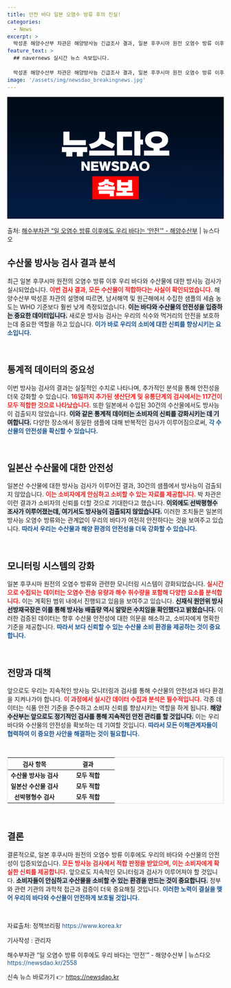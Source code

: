 ```yaml
---
title: 안전 바다 일본 오염수 방류 후의 진실!
categories:
  - News
excerpt: >
  박성훈 해양수산부 차관은 해양방사능 긴급조사 결과, 일본 후쿠시마 원전 오염수 방류 이후에도 우리 바다는 안…
feature_text: >
  ## navernews 실시간 뉴스 속보입니다.

  박성훈 해양수산부 차관은 해양방사능 긴급조사 결과, 일본 후쿠시마 원전 오염수 방류 이후에도 우리 바다는 안…
image: '/assets/img/newsdao_breakingnews.jpg'
---
```


![뉴스다오 속보](/assets/img/newsdao_breakingnews.jpg)

<p>출처: <a href="https://newsdao.kr/2558" rel="dofollow">해수부차관 “일 오염수 방류 이후에도 우리 바다는 ‘안전’” - 해양수산부</a> | 뉴스다오</p>

<h2 data-ke-size="size26">수산물 방사능 검사 결과 분석</h2>

<p data-ke-size="size16">최근 일본 후쿠시마 원전의 오염수 방류 이후 우리 바다와 수산물에 대한 방사능 검사가 실시되었습니다. <b><span style="color: #ee2323;">이번 검사 결과, 모든 수산물이 적합하다는 사실이 확인되었습니다.</span></b> 해양수산부 박성훈 차관의 설명에 따르면, 남서해역 및 원근해에서 수집한 샘플의 세슘 농도는 WHO 기준보다 훨씬 낮게 측정되었습니다. <b><span style="background-color: #21538527;">이는 바다와 수산물의 안전성을 입증하는 중요한 데이터입니다.</span></b> 새로운 방사능 검사는 우리의 식수와 먹거리의 안전을 보호하는데 중요한 역할을 하고 있습니다. <b><span style="color: #1a5490;">이가 바로 우리의 소비에 대한 신뢰를 향상시키는 요소입니다.</span></b></p>

<p data-ke-size="size16">&nbsp;</p>

<h2 data-ke-size="size26">통계적 데이터의 중요성</h2>

<p data-ke-size="size16">이번 방사능 검사의 결과는 실질적인 수치로 나타나며, 추가적인 분석을 통해 안전성을 더욱 강화할 수 있습니다. <b><span style="color: #ee2323;">16일까지 추가된 생산단계 및 유통단계의 검사에서는 117건이 모두 적합한 것으로 나타났습니다.</span></b> 또한 일본에서 수입된 30건의 수산물에서도 방사능이 검출되지 않았습니다. <b><span style="background-color: #21538527;">이와 같은 통계적 데이터는 소비자의 신뢰를 강화시키는 데 기여합니다.</span></b> 다양한 장소에서 동일한 샘플에 대해 반복적인 검사가 이루어짐으로써, <b><span style="color: #1a5490;">각 수산물의 안전성을 확신할 수 있습니다.</span></b></p>

<p data-ke-size="size16">&nbsp;</p>

<h2 data-ke-size="size26">일본산 수산물에 대한 안전성</h2>

<p data-ke-size="size16">일본산 수산물에 대한 방사능 검사가 이루어진 결과, 30건의 샘플에서 방사능이 검출되지 않았습니다. <b><span style="color: #ee2323;">이는 소비자에게 안심하고 소비할 수 있는 자료를 제공합니다.</span></b> 박 차관은 이런 결과가 소비자의 신뢰를 더할 것으로 기대한다고 했습니다. <b><span style="background-color: #21538527;">이외에도 선박평형수 조사가 이루어졌는데, 여기서도 방사능이 검출되지 않았습니다.</span></b> 이러한 조치들은 일본의 방사능 오염수 방류와는 관계없이 우리의 바다가 여전히 안전하다는 것을 보여주고 있습니다. <b><span style="color: #1a5490;">따라서 우리는 수산물과 해양 환경의 안전성을 더욱 강화할 수 있습니다.</span></b></p>

<p data-ke-size="size16">&nbsp;</p>

<h2 data-ke-size="size26">모니터링 시스템의 강화</h2>

<p data-ke-size="size16">일본 후쿠시마 원전의 오염수 방류와 관련한 모니터링 시스템이 강화되었습니다. <b><span style="color: #ee2323;">실시간으로 수집되는 데이터는 오염수 전송 유량과 해수 취수량을 포함해 다양한 요소를 분석합니다.</span></b> 이는 계획된 범위 내에서 진행되고 있음을 보여주고 있습니다. <b><span style="background-color: #21538527;">신재식 원안위 방사선방재국장은 이를 통해 방사능 배출량 역시 알맞은 수치임을 확인했다고 밝혔습니다.</span></b> 이러한 검증된 데이터는 향후 수산물 안전성에 대한 의문을 해소하고, 소비자에게 명확한 기준을 제공합니다. <b><span style="color: #1a5490;">따라서 보다 신뢰할 수 있는 수산물 소비 환경을 제공하는 것이 중요합니다.</span></b></p>

<p data-ke-size="size16">&nbsp;</p>

<h2 data-ke-size="size26">전망과 대책</h2>

<p data-ke-size="size16">앞으로도 우리는 지속적인 방사능 모니터링과 검사를 통해 수산물의 안전성과 바다 환경을 지켜나가야 합니다. <b><span style="color: #ee2323;">이 과정에서 실시간 데이터 수집과 분석은 필수적입니다.</span></b> 각종 데이터는 식품 안전 기준을 준수하고 소비자 신뢰를 향상시키는 역할을 하게 됩니다. <b><span style="background-color: #21538527;">해양수산부는 앞으로도 정기적인 검사를 통해 지속적인 안전 관리를 할 것입니다.</span></b> 이는 우리 바다와 수산물의 안전성을 확보하는 데 기여할 것입니다. <b><span style="color: #1a5490;">따라서 모든 이해관계자들이 협력하여 이 중요한 사안을 해결하는 것이 필요합니다.</span></b></p>

<p data-ke-size="size16">&nbsp;</p>

<table style="width: 100%; border: 1px solid #ddd;">
<thead>
<tr>
<th style="width: 50%; text-align: center;">검사 항목</th>
<th style="width: 50%; text-align: center;">결과</th>
</tr>
</thead>
<tbody>
<tr>
<td style="text-align: center; height: 17px;"><b>수산물 방사능 검사</b></td>
<td style="text-align: center; height: 17px;"><b>모두 적합</b></td>
</tr>
<tr>
<td style="text-align: center; height: 17px;"><b>일본산 수산물 검사</b></td>
<td style="text-align: center; height: 17px;"><b>모두 적합</b></td>
</tr>
<tr>
<td style="text-align: center; height: 17px;"><b>선박평형수 검사</b></td>
<td style="text-align: center; height: 17px;"><b>모두 적합</b></td>
</tr>
</tbody>
</table>

<p data-ke-size="size16">&nbsp;</p>

<h2 data-ke-size="size26">결론</h2>

<p data-ke-size="size16">결론적으로, 일본 후쿠시마 원전의 오염수 방류 이후에도 우리의 바다와 수산물의 안전성이 입증되었습니다. <b><span style="color: #ee2323;">모든 방사능 검사에서 적합 판정을 받았으며, 이는 소비자에게 확실한 신뢰를 제공합니다.</span></b> 앞으로도 지속적인 모니터링과 검사가 이루어져야 할 것입니다. <b><span style="background-color: #21538527;">소비자들이 안심하고 수산물을 소비할 수 있는 환경을 만드는 것이 중요합니다.</span></b> 정부와 관련 기관의 과학적 접근과 검증이 더욱 중요해질 것입니다. <b><span style="color: #1a5490;">이러한 노력이 결실을 맺어 우리의 바다와 수산물이 안전하게 보호될 것입니다.</span></b></p>

<p data-ke-size="size16">&nbsp;</p>

<p data-ke-size="size16">자료출처: 정책브리핑 <a href="https://https://www.korea.kr" style="color: #215385; text-decoration: none;">https://www.korea.kr</a></p>
<p data-ke-size="size16">기사작성 : 관리자</p>
<p data-ke-size="size16">해수부차관 “일 오염수 방류 이후에도 우리 바다는 ‘안전’” - 해양수산부 | 뉴스다오 <a href="https://newsdao.kr/2558" style="color: #215385; text-decoration: none;">https://newsdao.kr/2558</a></p> 

신속 뉴스 바로가기 👉 <a href="https://newsdao.kr" rel="dofollow">https://newsdao.kr</a>


